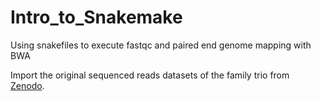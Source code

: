 # Intro_to_Snakemake
Using snakefiles to execute fastqc and paired end genome mapping with BWA

Import the original sequenced reads datasets of the family trio from [Zenodo](https://zenodo.org/record/3054169).
